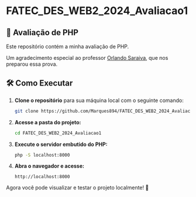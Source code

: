 # FATEC_DES_WEB2_2024_Avaliacao1

## 📌 Avaliação de PHP

Este repositório contém a minha avaliação de PHP.

Um agradecimento especial ao professor [Orlando Saraiva](https://github.com/orlandosaraivajr), que nos preparou essa prova.

## 🛠️ Como Executar

1. **Clone o repositório** para sua máquina local com o seguinte comando:
   ```bash
   git clone https://github.com/Marques894/FATEC_DES_WEB2_2024_Avaliacao1.git
   ```
2. **Acesse a pasta do projeto:**
   ```bash
   cd FATEC_DES_WEB2_2024_Avaliacao1
   ```
3. **Execute o servidor embutido do PHP:**
   ```bash
   php -S localhost:8000
   ```
4. **Abra o navegador e acesse:**
   ```
   http://localhost:8000
   ```

Agora você pode visualizar e testar o projeto localmente! 🚀
